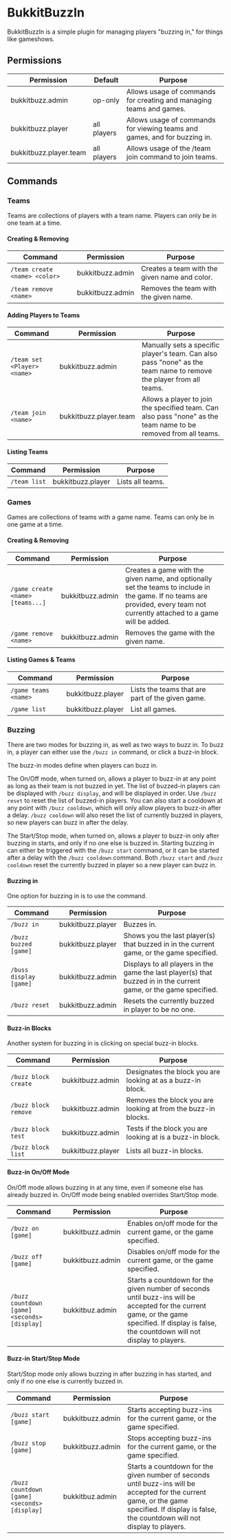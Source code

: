 # BukkitBuzzIn
BukkitBuzzIn is a simple plugin for managing players "buzzing in," for things like
gameshows.

## Permissions

| Permission             | Default     | Purpose                                                                   |
|------------------------|-------------|---------------------------------------------------------------------------|
| bukkitbuzz.admin       | op-only     | Allows usage of commands for creating and managing teams and games.       |
| bukkitbuzz.player      | all players | Allows usage of commands for viewing teams and games, and for buzzing in. |
| bukkitbuzz.player.team | all players | Allows usage of the /team join command to join teams.                     |

## Commands

### Teams
Teams are collections of players with a team name. Players can only be in one team at a time.

#### Creating & Removing
| Command                       | Permission       | Purpose                                       |
|-------------------------------|------------------|-----------------------------------------------|
| `/team create <name> <color>` | bukkitbuzz.admin | Creates a team with the given name and color. |
| `/team remove <name>`         | bukkitbuzz.admin | Removes the team with the given name.         |

#### Adding Players to Teams
| Command                     | Permission             | Purpose                                                                                                            |
|-----------------------------|------------------------|--------------------------------------------------------------------------------------------------------------------|
| `/team set <Player> <name>` | bukkitbuzz.admin       | Manually sets a specific player's team. Can also pass "none" as the team name to remove the player from all teams. |
| `/team join <name>`         | bukkitbuzz.player.team | Allows a player to join the specified team. Can also pass "none" as the team name to be removed from all teams.    |


#### Listing Teams
| Command               | Permission        | Purpose          |
|-----------------------|-------------------|------------------|
| `/team list`          | bukkitbuzz.player | Lists all teams. |

### Games
Games are collections of teams with a game name. Teams can only be in one game at a time.

#### Creating & Removing
| Command                          | Permission       | Purpose                                                                                                                                                                       |
|----------------------------------|------------------|-------------------------------------------------------------------------------------------------------------------------------------------------------------------------------|
| `/game create <name> [teams...]` | bukkitbuzz.admin | Creates a game with the given name, and optionally set the teams to include in the game. If no teams are provided, every team not currently attached to a game will be added. |
| `/game remove <name>`            | bukkitbuzz.admin | Removes the game with the given name.                                                                                                                                         |


#### Listing Games & Teams
| Command              | Permission        | Purpose                                          |
|----------------------|-------------------|--------------------------------------------------|
| `/game teams <name>` | bukkitbuzz.player | Lists the teams that are part of the given game. |
| `/game list`         | bukkitbuzz.player | List all games.                                  |

### Buzzing
There are two modes for buzzing in, as well as two ways to buzz in. To buzz in, a player can either use the `/buzz in` command,
or click a buzz-in block. 

The buzz-in modes define when players can buzz in. 

The On/Off mode, when turned on, allows a player to buzz-in at any point as long as their team is not buzzed in
yet. The list of buzzed-in players can be displayed with `/buzz display`, and will be displayed in order. Use `/buzz reset`
to reset the list of buzzed-in players. You can also start a cooldown at any point with `/buzz cooldown`, which will only
allow players to buzz-in after a delay. `/buzz cooldown` will also reset the list of currently buzzed in players, so
new players can buzz in after the delay.

The Start/Stop mode, when turned on, allows a player to buzz-in only after buzzing in starts, and only if no one else is buzzed in. 
Starting buzzing in can either be triggered with the `/buzz start` command, or it can be started after a delay with the `/buzz cooldown` command. 
Both `/buzz start` and `/buzz cooldown` reset the currently buzzed in player so a new player can buzz in.

#### Buzzing in
One option for buzzing in is to use the command.

| Command                | Permission        | Purpose                                                                                                           |
|------------------------|-------------------|-------------------------------------------------------------------------------------------------------------------|
| `/buzz in`             | bukkitbuzz.player | Buzzes in.                                                                                                        |
| `/buzz buzzed [game]`  | bukkitbuzz.player | Shows you the last player(s) that buzzed in in the current game, or the game specified.                           |
| `/buss display [game]` | bukkitbuzz.admin  | Displays to all players in the game the last player(s) that buzzed in in the current game, or the game specified. |
| `/buzz reset`          | bukkitbuzz.admin  | Resets the currently buzzed in player to be no one.                                                               |


#### Buzz-in Blocks
Another system for buzzing in is clicking on special buzz-in blocks.

| Command              | Permission        | Purpose                                                       |
|----------------------|-------------------|---------------------------------------------------------------|
| `/buzz block create` | bukkitbuzz.admin  | Designates the block you are looking at as a buzz-in block.   |
| `/buzz block remove` | bukkitbuzz.admin  | Removes the block you are looking at from the buzz-in blocks. |
| `/buzz block test`   | bukkitbuzz.admin  | Tests if the block you are looking at is a buzz-in block.     |
| `/buzz block list`   | bukkitbuzz.player | Lists all buzz-in blocks.                                     |

#### Buzz-in On/Off Mode
On/Off mode allows buzzing in at any time, even if someone else has already buzzed in. On/Off mode being enabled overrides Start/Stop mode.

| Command                                      | Permission       | Purpose                                                                                                                                                                                         |
|----------------------------------------------|------------------|-------------------------------------------------------------------------------------------------------------------------------------------------------------------------------------------------|
| `/buzz on [game]`                            | bukkitbuzz.admin | Enables on/off mode for the current game, or the game specified.                                                                                                                                |
| `/buzz off [game]`                           | bukkitbuzz.admin | Disables on/off mode for the current game, or the game specified.                                                                                                                               |
| `/buzz countdown [game] <seconds> [display]` | bukkitbuz.admin  | Starts a countdown for the given number of seconds until buzz-ins will be accepted for the current game, or the game specified. If display is false, the countdown will not display to players. |

#### Buzz-in Start/Stop Mode
Start/Stop mode only allows buzzing in after buzzing in has started, and only if no one else is currently buzzed in.

| Command                                      | Permission       | Purpose                                                                                                                                                                                         |
|----------------------------------------------|------------------|-------------------------------------------------------------------------------------------------------------------------------------------------------------------------------------------------|
| `/buzz start [game]`                         | bukkitbuzz.admin | Starts accepting buzz-ins for the current game, or the game specified.                                                                                                                          |
| `/buzz stop [game]`                          | bukkitbuzz.admin | Stops accepting buzz-ins for the current game, or the game specified.                                                                                                                           |
| `/buzz countdown [game] <seconds> [display]` | bukkitbuz.admin  | Starts a countdown for the given number of seconds until buzz-ins will be accepted for the current game, or the game specified. If display is false, the countdown will not display to players. |